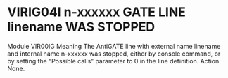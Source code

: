 # VIRIG04I n-xxxxxx GATE LINE linename WAS STOPPED
Module
    VIR00IG
Meaning
    The AntiGATE line with external name linename and internal name n-xxxxxx was stopped, either by console command, or by setting the “Possible calls” parameter to 0 in the line definition.
Action
    None.
